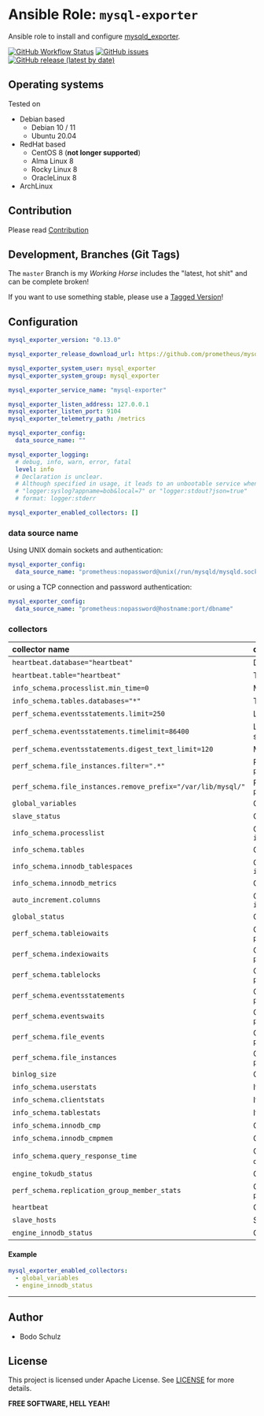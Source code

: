 
# Ansible Role:  `mysql-exporter` 

Ansible role to install and configure [mysqld_exporter](https://github.com/prometheus/mysqld_exporter).

[![GitHub Workflow Status](https://img.shields.io/github/workflow/status/bodsch/ansible-mysql-exporter/CI)][ci]
[![GitHub issues](https://img.shields.io/github/issues/bodsch/ansible-mysql-exporter)][issues]
[![GitHub release (latest by date)](https://img.shields.io/github/v/release/bodsch/ansible-mysql-exporter)][releases]

[ci]: https://github.com/bodsch/ansible-mysql-exporter/actions
[issues]: https://github.com/bodsch/ansible-mysql-exporter/issues?q=is%3Aopen+is%3Aissue
[releases]: https://github.com/bodsch/ansible-mysql-exporter/releases


## Operating systems

Tested on

* Debian based
    - Debian 10 / 11
    - Ubuntu 20.04
* RedHat based
    - CentOS 8 (**not longer supported**)
    - Alma Linux 8
    - Rocky Linux 8
    - OracleLinux 8
* ArchLinux

## Contribution

Please read [Contribution](CONTRIBUTING.md)

## Development,  Branches (Git Tags)

The `master` Branch is my *Working Horse* includes the "latest, hot shit" and can be complete broken!

If you want to use something stable, please use a [Tagged Version](https://github.com/bodsch/ansible-mysql-exporter/tags)!

## Configuration

```yaml
mysql_exporter_version: "0.13.0"

mysql_exporter_release_download_url: https://github.com/prometheus/mysqld_exporter/releases

mysql_exporter_system_user: mysql_exporter
mysql_exporter_system_group: mysql_exporter

mysql_exporter_service_name: "mysql-exporter"

mysql_exporter_listen_address: 127.0.0.1
mysql_exporter_listen_port: 9104
mysql_exporter_telemetry_path: /metrics

mysql_exporter_config:
  data_source_name: "" 

mysql_exporter_logging:
  # debug, info, warn, error, fatal
  level: info
  # Declaration is unclear.
  # Although specified in usage, it leads to an unbootable service when used.
  # "logger:syslog?appname=bob&local=7" or "logger:stdout?json=true"
  # format: logger:stderr

mysql_exporter_enabled_collectors: []
```

### data source name

Using UNIX domain sockets and authentication:
```yaml
mysql_exporter_config:
  data_source_name: "prometheus:nopassword@unix(/run/mysqld/mysqld.sock)/"
```

or using a TCP connection and password authentication:

```yaml
mysql_exporter_config:
  data_source_name: "prometheus:nopassword@hostname:port/dbname"
```


### collectors

| collector name | description |
| :---           | :----        |
| `heartbeat.database="heartbeat"`               | Database from where to collect heartbeat data |
| `heartbeat.table="heartbeat"`                  | Table from where to collect heartbeat data |
| `info_schema.processlist.min_time=0`           | Minimum time a thread must be in each state to be counted |
| `info_schema.tables.databases="*"`             | The list of databases to collect table stats for, or '*' for all |
| `perf_schema.eventsstatements.limit=250`       | Limit the number of events statements digests by response time |
| `perf_schema.eventsstatements.timelimit=86400` | Limit how old the 'last_seen' events statements can be, in seconds |
| `perf_schema.eventsstatements.digest_text_limit=120`         | Maximum length of the normalized statement text |
| `perf_schema.file_instances.filter=".*"`       | RegEx file_name filter for `performance_schema.file_summary_by_instance` |
| `perf_schema.file_instances.remove_prefix="/var/lib/mysql/"` |  Remove path prefix in `performance_schema.file_summary_by_instance` |
| `global_variables`                             | Collect from `SHOW GLOBAL VARIABLES` |
| `slave_status`                                 | Collect from `SHOW SLAVE STATUS` |
| `info_schema.processlist`                      | Collect current thread state counts from the `information_schema.processlist` |
| `info_schema.tables`                           | Collect metrics from `information_schema.tables` |
| `info_schema.innodb_tablespaces`               | Collect metrics from `information_schema.innodb_sys_tablespaces` |
| `info_schema.innodb_metrics`                   | Collect metrics from `information_schema.innodb_metrics` |
| `auto_increment.columns`                       | Collect auto_increment columns and max values from `information_schema` |
| `global_status`                                | Collect from `SHOW GLOBAL STATUS` |
| `perf_schema.tableiowaits`                     | Collect metrics from `performance_schema.table_io_waits_summary_by_table` |
| `perf_schema.indexiowaits`                     | Collect metrics from `performance_schema.table_io_waits_summary_by_index_usage` |
| `perf_schema.tablelocks`                       | Collect metrics from `performance_schema.table_lock_waits_summary_by_table` |
| `perf_schema.eventsstatements`                 | Collect metrics from `performance_schema.events_statements_summary_by_digest` |
| `perf_schema.eventswaits`                      | Collect metrics from `performance_schema.events_waits_summary_global_by_event_name` |
| `perf_schema.file_events`                      | Collect metrics from `performance_schema.file_summary_by_event_name` |
| `perf_schema.file_instances`                   | Collect metrics from `performance_schema.file_summary_by_instance` |
| `binlog_size`                                  | Collect the current size of all registered binlog files |
| `info_schema.userstats`                        | If running with `userstat=1`, set to `true` to collect user statistics |
| `info_schema.clientstats`                      | If running with `userstat=1`, set to `true` to collect client statistics |
| `info_schema.tablestats`                       | If running with `userstat=1`, set to `true` to collect table statistics |
| `info_schema.innodb_cmp`                       | Collect metrics from `information_schema.innodb_cmp` |
| `info_schema.innodb_cmpmem`                    | Collect metrics from `information_schema.innodb_cmpmem` |
| `info_schema.query_response_time`              | Collect query response time distribution if `query_response_time_stats` is `ON`. |
| `engine_tokudb_status`                         | Collect from `SHOW ENGINE TOKUDB STATUS` |
| `perf_schema.replication_group_member_stats`   | Collect metrics from `performance_schema.replication_group_member_stats` |
| `heartbeat`                                    | Collect from heartbeat |
| `slave_hosts`                                  | Scrape information from `SHOW SLAVE HOSTS` |
| `engine_innodb_status`                         | Collect from `SHOW ENGINE INNODB STATUS` |

#### Example

```yaml
mysql_exporter_enabled_collectors:
  - global_variables
  - engine_innodb_status
```


---

## Author

- Bodo Schulz

## License

This project is licensed under Apache License. See [LICENSE](/LICENSE) for more details.

**FREE SOFTWARE, HELL YEAH!**

